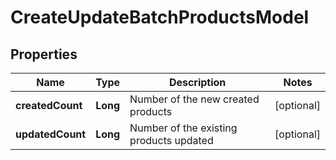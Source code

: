 
# CreateUpdateBatchProductsModel

## Properties
Name | Type | Description | Notes
------------ | ------------- | ------------- | -------------
**createdCount** | **Long** | Number of the new created products |  [optional]
**updatedCount** | **Long** | Number of the existing products updated |  [optional]



